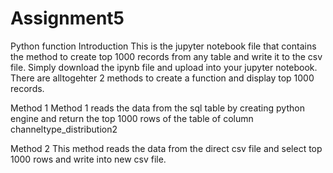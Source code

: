 # Assignment5
Python function
Introduction
This is the jupyter notebook file that contains the method to create top 1000 records from any table and write it to the csv file. Simply download the ipynb file and upload into your jupyter notebook. There are alltogehter 2 methods to create a function and display top 1000 records.

Method 1
Method 1 reads the data from the sql table by creating python engine and return the top 1000 rows of the table of column channeltype_distribution2

Method 2
This method reads the data from the direct csv file and select top 1000 rows and write into new csv file.
